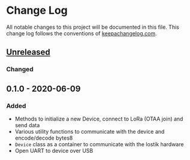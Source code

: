 # Change Log
All notable changes to this project will be documented in this file. This change log follows the conventions of [keepachangelog.com](http://keepachangelog.com/).

## [Unreleased]
### Changed

## 0.1.0 - 2020-06-09
### Added
- Methods to initialize a new Device, connect to LoRa (OTAA join) and send data
- Various utility functions to communicate with the device and encode/decode bytes8
- `Device` class as a container to communicate with the lostik hardware
- Open UART to device over USB

[Unreleased]: https://github.com/ClockworksIO/lostick/compare/0.1.0...HEAD
[0.1.0]: https://github.com/ClockworksIO/lostik/releases/tag/v0.1.0
